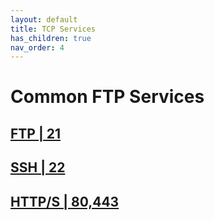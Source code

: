 ```yaml
---
layout: default
title: TCP Services
has_children: true
nav_order: 4
---
```

# Common FTP Services
## <a href="FTP">FTP | 21</a>
## <a href="SSH">SSH | 22</a>
## <a href="HTTP">HTTP/S | 80,443</a>
